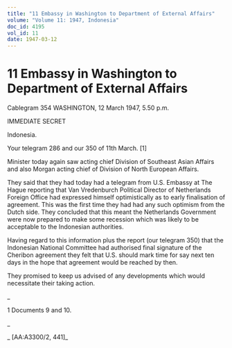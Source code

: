 ```yaml
---
title: "11 Embassy in Washington to Department of External Affairs"
volume: "Volume 11: 1947, Indonesia"
doc_id: 4195
vol_id: 11
date: 1947-03-12
---
```


# 11 Embassy in Washington to Department of External Affairs

Cablegram 354 WASHINGTON, 12 March 1947, 5.50 p.m.

IMMEDIATE SECRET

Indonesia.

Your telegram 286 and our 350 of 11th March. [1]

Minister today again saw acting chief Division of Southeast Asian Affairs and also Morgan acting chief of Division of North European Affairs.

They said that they had today had a telegram from U.S. Embassy at The Hague reporting that Van Vredenburch Political Director of Netherlands Foreign Office had expressed himself optimistically as to early finalisation of agreement. This was the first time they had had any such optimism from the Dutch side. They concluded that this meant the Netherlands Government were now prepared to make some recession which was likely to be acceptable to the Indonesian authorities.

Having regard to this information plus the report (our telegram 350) that the Indonesian National Committee had authorised final signature of the Cheribon agreement they felt that U.S. should mark time for say next ten days in the hope that agreement would be reached by then.

They promised to keep us advised of any developments which would necessitate their taking action.

_

1 Documents 9 and 10.

_

_ [AA:A3300/2, 441]_
